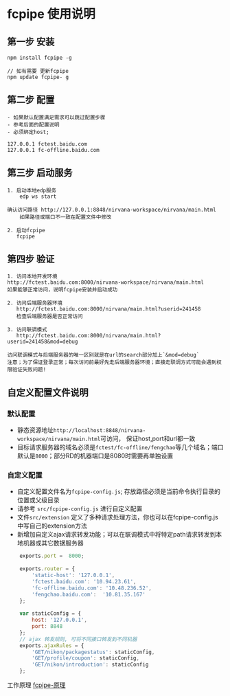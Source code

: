 # fcpipe 使用说明

## 第一步 安装

    npm install fcpipe -g
    
    // 如有需要 更新fcpipe
    npm update fcpipe- g

## 第二步 配置

    - 如果默认配置满足需求可以跳过配置步骤
    - 参考后面的配置说明
    - 必须绑定host; 

    127.0.0.1 fctest.baidu.com
    127.0.0.1 fc-offline.baidu.com

## 第三步 启动服务

    1. 启动本地edp服务
        edp ws start
        
    确认访问路径 http://127.0.0.1:8848/nirvana-workspace/nirvana/main.html
        如果路径或端口不一致在配置文件中修改
        
    2. 启动fcpipe
       fcpipe

 
## 第四步 验证

    1. 访问本地开发环境
    http://fctest.baidu.com:8000/nirvana-workspace/nirvana/main.html
    如果能够正常访问，说明fcpipe安装并启动成功
     
    2. 访问后端服务器环境
       http://fctest.baidu.com:8000/nirvana/main.html?userid=241458
       检查后端服务器是否正常访问
     
    3. 访问联调模式
       http://fctest.baidu.com:8000/nirvana/main.html?userid=241458&mod=debug
     
    访问联调模式与后端服务器的唯一区别就是在url的search部分加上`&mod=debug`
    注意；为了保证登录正常；每次访问前最好先走后端服务器环境；直接走联调方式可能会遇到权限验证失败问题!


## 自定义配置文件说明

### 默认配置

- 静态资源地址`http://localhost:8848/nirvana-workspace/nirvana/main.html`可访问， 保证host,port和url都一致
- 目标请求服务器的域名必须是`fctest/fc-offline/fengchao`等几个域名；端口默认是`8000`；部分RD的机器端口是8080时需要再单独设置

### 自定义配置

- 自定义配置文件名为`fcpipe-config.js`; 存放路径必须是当前命令执行目录的位置或父级目录
- 请参考 `src/fcpipe-config.js` 进行自定义配置
- 文件`src/extension` 定义了多种请求处理方法，你也可以在fcpipe-config.js中写自己的extension方法
- 新增加自定义ajax请求转发功能；可以在联调模式中将特定path请求转发到本地机器或其它数据服务器


```js
    exports.port =  8000;
    
    exports.router = {
        'static-host': '127.0.0.1',
        'fctest.baidu.com': '10.94.23.61',
        'fc-offline.baidu.com': '10.48.236.52',
        'fengchao.baidu.com':  '10.81.35.167'
    };
    
    var staticConfig = {
        host: '127.0.0.1',
        port: 8848
    };
    // ajax 转发规则, 可将不同接口转发到不同机器
    exports.ajaxRules = {
        'GET/nikon/packagestatus': staticConfig,
        'GET/profile/coupon': staticConfig,
        'GET/nikon/introduction': staticConfig
    };
```

工作原理
[fcpipe-原理](https://drive.google.com/file/d/0B03a7K1erUTpN1A2SVNQZVNUeFE/edit?usp=sharing)
